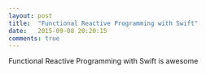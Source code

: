 ```yaml
---
layout: post
title:  "Functional Reactive Programming with Swift"
date:   2015-09-08 20:20:15
comments: true
---
```


Functional Reactive Programming with Swift is awesome